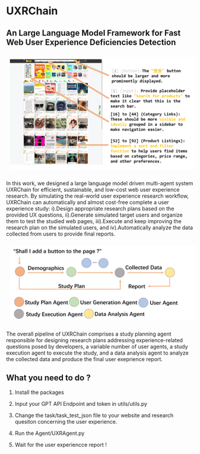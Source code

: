 # UXRChain

## An Large Language Model Framework for Fast Web User Experience Deficiencies Detection

<p align="center">
    <img src="./Fig/example.png" alt="Image 2" style="margin: 10px; width: 500px;"/>

</p>



In this work, we designed a large language model driven multi-agent system UXRChain for efficient, sustainable, and low-cost web
user experience research. By simulating the real-world user experience research workflow, UXRChain can automatically and almost
cost-free complete a user experience study: i).Design appropriate research plans based on the provided UX questions, ii).Generate
simulated target users and organize them to test the studied web pages, iii).Execute and keep improving the research plan on the
simulated users, and iv).Automatically analyze the data collected from users to provide final reports.

<p align="center">
    <img src="./Fig/pipeline.png" alt="Image 2" style="margin: 10px; width: 500px;"/>
 
</p>

The overall pipeline of UXRChain comprises a study planning agent responsible for designing research plans addressing experience-related questions posed by developers, a variable number of user agents, a study execution agent to execute the study, and a data analysis agent to analyze the collected data and produce the final user exeprience report.


## What you need to do ?

1. Install the packages

2. Input your GPT API Endpoint and token in utils/utils.py

3. Change the task/task_test_json file to your website and research quesiton concerning the user experience.

4. Run the Agent/UXRAgent.py 

5. Wait for the user experiencce report !
